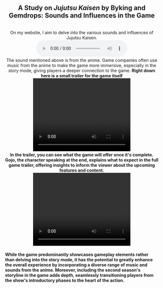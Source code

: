 <title></title>
<head></head>
<body>
  <center>
    <h2>A Study on <i>Jujutsu Kaisen</i> by Byking and Gemdrops: Sounds and Influences in the Game</h2>
  <br>On my website, I aim to delve into the various sounds and influences of Jujutsu Kaisen.
  <br><audio controls>
  <source src="horse.ogg" type="audio/ogg">
  <source src="Special.mp3" type="audio/mpeg">
</audio>
  <br>The sound mentioned above is from the anime. Game companies often use music from the anime to make the game more immersive, especially in the story mode, giving players a deeper connection to the game.
  <b>Right down here is a small trailer for the game itself<b>
<br><video width="320" height="240" controls>
  <source src="JJK.mp4" type="video/mp4">
  <source src="movie.ogg" type="video/ogg">
</video>
  <br>In the trailer, you can see what the game will offer once it's complete. Gojo, the character speaking at the end, explains what to expect in the full game trailer, offering insights to inform the viewer about the upcoming features and content.
<br><video width="320" height="240" controls>
  <source src="JJK2.mp4" type="video/mp4">
  <source src="movie.ogg" type="video/ogg">
<br>The characters highlighted in the trailer receive the most screen time in the anime's first season. These individuals are more widely recognized, given their prominence in the initial season, especially considering that the second season has been recently released.
br><img src="Sukuna2.png"> (note 3)</br>
  <br>The individual depicted in the picture is Sukuna, the primary antagonist in the show. The image is a snapshot from a gameplay video showcasing the fighting mode of the game, where players engage in battles, and Sukuna takes on a significant role as a formidable adversary within this mode.
  </center>
<br>While the game predominantly showcases gameplay elements rather than delving into the story mode, it has the potential to greatly enhance the overall experience by incorporating a diverse range of music and sounds from the anime. Moreover, including the second season's storyline in the game adds depth, seamlessly transitioning players from the show's introductory phases to the heart of the action.
